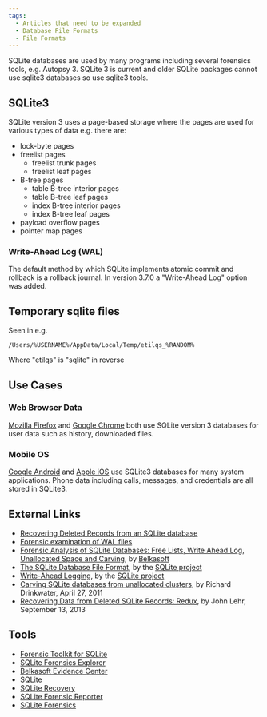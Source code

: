 ```yaml
---
tags:
  - Articles that need to be expanded
  - Database File Formats
  - File Formats
---
```

SQLite databases are used by many programs including several forensics tools,
e.g. Autopsy 3. SQLite 3 is current and older SQLite packages cannot use
sqlite3 databases so use sqlite3 tools.

## SQLite3

SQLite version 3 uses a page-based storage where the pages are used for
various types of data e.g. there are:

- lock-byte pages
- freelist pages
  - freelist trunk pages
  - freelist leaf pages
- B-tree pages
  - table B-tree interior pages
  - table B-tree leaf pages
  - index B-tree interior pages
  - index B-tree leaf pages
- payload overflow pages
- pointer map pages

### Write-Ahead Log (WAL)

The default method by which SQLite implements atomic commit and rollback
is a rollback journal. In version 3.7.0 a "Write-Ahead Log" option was
added.

## Temporary sqlite files

Seen in e.g.

    /Users/%USERNAME%/AppData/Local/Temp/etilqs_%RANDOM%

Where "etilqs" is "sqlite" in reverse

## Use Cases

### Web Browser Data

[Mozilla Firefox](mozilla_firefox.md) and [Google Chrome](google_chrome.md)
both use SQLite version 3 databases for user data such as history, downloaded
files.

### Mobile OS

[Google Android](android.md) and [Apple iOS](ios.md) use SQLite3
databases for many system applications. Phone data including calls, messages,
and credentials are all stored in SQLite3.

## External Links

- [Recovering Deleted Records from an SQLite database](https://sqliteforensictoolkit.com/recovering-deleted-records-from-an-sqlite-database/)
- [Forensic examination of WAL files](https://sqliteforensictoolkit.com/forensic-examination-of-sqlite-write-ahead-log-wal-files/)
- [Forensic Analysis of SQLite Databases: Free Lists, Write Ahead Log, Unallocated Space and Carving](http://belkasoft.com/sqlite-analysis),
  by [Belkasoft](belkasoft.md)
- [The SQLite Database File Format](https://sqlite.org/fileformat2.html),
  by the [SQLite project](sqlite.md)
- [Write-Ahead Logging](https://sqlite.org/wal.html),
  by the [SQLite project](sqlite.md)
- [Carving SQLite databases from unallocated clusters](http://forensicsfromthesausagefactory.blogspot.com/2011/04/carving-sqlite-databases-from.html),
  by Richard Drinkwater, April 27, 2011
- [Recovering Data from Deleted SQLite Records: Redux](https://linuxsleuthing.blogspot.com/2013/09/recovering-data-from-deleted-sqlite.html),
  by John Lehr, September 13, 2013

## Tools

- [Forensic Toolkit for SQLite](forensic_toolkit_for_sqlite.md)
- [SQLite Forensics Explorer](https://www.acquireforensics.com/products/sqlite-forensic-explorer/)
- [Belkasoft Evidence Center](belkasoft.md)
- [SQLite](sqlite.md)
- [SQLite Recovery](sqlite_recovery.md)
- [SQLite Forensic Reporter](sqlite_forensic_reporter.md)
- [SQLite Forensics](https://www.freeviewer.org/sqlite/forensics/)
